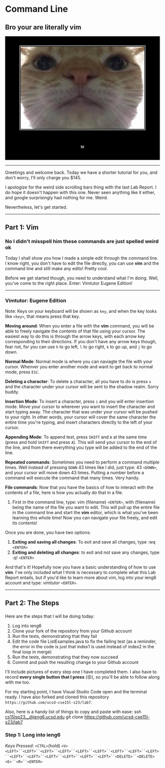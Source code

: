 # Command Line
## Bro your are literally vim

![Image](hishitpost.jpg)

---

Greetings and welcome back. Today we have a shorter tutorial for you, and don't worry, I'll only charge you $145.

I apologize for the weird side scrolling bars thing with the last Lab Report. I do hope it doesn't happen with this one. Never seen anything like it either, and google 
surprisingly had nothing for me. Weird. 

Nevertheless, let's get started.

---
## Part 1: Vim
### No I didn't misspell him these commands are just spelled weird ok

Today I shall show you how I made a simple edit through the command line. I know right, you don't have to edit the file directly, you can use **vim** 
and the command line and still make any edits! Pretty cool.

Before we get started though, you need to understand what I'm doing. Well, you've come to the right place. Enter: Vimtutor Eugene Edition!

---
### Vimtutor: Eugene Edition

Note: Keys on your keyboard will be shown as `key`, and when the key looks like `<key>`, that means press that key.

**Moving around**: When you enter a file with the **vim** command, you will be able to freely navigate the contents of that file using your cursor. The easiest way to do this is through the arrow keys, with each arrow key corresponding to their directions. If you don't have any arrow keys though, fear not, for you can use `h` to go left, `l` to go right, `k` to go up, and `j` to go down. 

**Normal Mode**: Normal mode is where you can naviagte the file with your cursor. Whenver you enter another mode and want to get back to normal mode, press `ESC`.

**Deleting a character**: To delete a character, all you have to do is press `x` and the character under your cursor will be sent to the shadow realm. Sorry buddy.

**Insertion Mode**: To insert a character, press `i` and you will enter insertion mode. Move your cursor to wherever you want to insert the character and start 
typing away. The character that was under your cursor will be pushed to your right. In other words, your cursor will cover the same character the entire time you're typing,
and insert characters directly to the left of your cursor.

**Appending Mode**: To append test, press `SHIFT` and `A` at the same time (press and hold `SHIFT` and press `A`). This will send your cursor to the end of the line, and from there everything you type will be added to the end of the line. 

**Repeated commands**: Sometimes you need to perform a command multiple times. Well instead of pressing `DOWN` 43 times like I did, just type: 43 `<DOWN>`, and your cursor will move down 43 times. Putting a number before a command will execute the command that many times. Very handy.

**File commands**: Now that you have the basics of how to interact with the contents of a file, here is how you actually do that in a file.
1. First in the command line, type: vim (filename) `<ENTER>`, with (filename) being the name of the file you want to edit. This will pull up the entire file in the command line and start the **vim** editor, which is what you've been learning this whole time! Now you can navigate your file freely, and edit its contents!

Once you are done, you have two options:
1. **Exiting and saving all changes**: To exit and save all changes, type :wq `<ENTER>`
2. **Exiting and deleting all changes**: to exit and not save any changes, type :q! `<ENTER>`

And that's it! Hopefully now you have a basic understanding of how to use **vim**. I've only included what I think is necessary to complete what this Lab Report entails, but if you'd like to learn more about vim, log into your ieng6 account and type: *vimtutor* `<ENTER>`.

---
## Part 2: The Steps
### 

Here are the steps that I will be doing today:
1. Log into ieng6
2. Clone your fork of the repository from your Github account
3. Run the tests, demonstrating that they fail
4. Edit the code file ListExamples.java to fix the failing test (as a reminder, the error in the code is just that index1 is used instead of index2 in the final loop in merge)
5. Run the tests, demonstrating that they now succeed
6. Commit and push the resulting change to your Github account

I'll include pictures of every step one I have completed them. I also have to record **every single button that I press** (😡), so you'll be able to follow along with me too.

For my starting point, I have Visual Studio Code open and the terminal ready. I have also forked and cloned this repository `https://github.com/ucsd-cse15l-s23/lab7`.

Also, here is a handy list of things to copy and paste with ease:
ssh cs15lsp23__@ieng6.ucsd.edu
git clone https://github.com/ucsd-cse15l-s23/lab7

### Step 1: Long into ieng6

*Keys Pressed*: `<CTRL>`(hold) `<V>` `<LEFT>``<LEFT>``<LEFT>``<LEFT>``<LEFT>``<LEFT>``<LEFT>``<LEFT>``<LEFT>``<LEFT>``<LEFT>``<LEFT>``<LEFT>``<LEFT>``<LEFT>``<DELETE>``<DELETE>` `<E>``<R>``<ENTER>`
